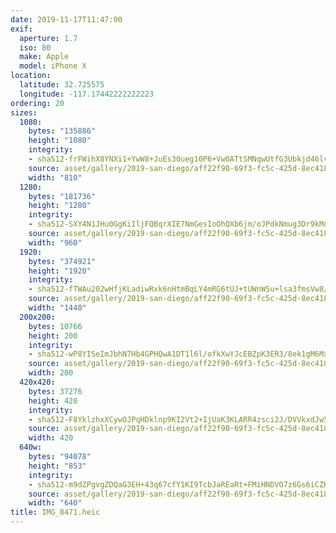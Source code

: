 ```yaml
---
date: 2019-11-17T11:47:00
exif:
  aperture: 1.7
  iso: 80
  make: Apple
  model: iPhone X
location:
  latitude: 32.725575
  longitude: -117.17442222222223
ordering: 20
sizes:
  1080:
    bytes: "135886"
    height: "1080"
    integrity:
    - sha512-frFWihX8YNXi1+YwW8+JuEs30ueg10P6+Vw0ATtSMNqwUtfG3Ubkjd46lvtTbKP/IxO++1S8uohyGL2hjuzayA==
    source: asset/gallery/2019-san-diego/aff22f90-69f3-fc5c-425d-8ec4182d9bde~1080.jpg
    width: "810"
  1280:
    bytes: "181736"
    height: "1280"
    integrity:
    - sha512-SXY4N1JHu0GgKiIljFQBqrXIE7NmGesIoOhQXb6jm/oJPdkNmug3Dr9kMnjQiOpSLIQwZcMVzCM4+fm/hTTtiw==
    source: asset/gallery/2019-san-diego/aff22f90-69f3-fc5c-425d-8ec4182d9bde~1280.jpg
    width: "960"
  1920:
    bytes: "374921"
    height: "1920"
    integrity:
    - sha512-fTWAu202wHfjKLadiwRxk6nHtmBqLY4mRG6tUJ+tUWnWSu+lsa3fmsVw8/vo3vWmcnzhssPPne3gMExUePxqQg==
    source: asset/gallery/2019-san-diego/aff22f90-69f3-fc5c-425d-8ec4182d9bde~1920.jpg
    width: "1440"
  200x200:
    bytes: 10766
    height: 200
    integrity:
    - sha512-wP8YISeImJbhN7Hb4GPHQwA1DT1l6l/ofkXwYJcEBZpK3ER3/8ek1gM6MxQvZAlolSFYX2QEX8AItYZPs17wrQ==
    source: asset/gallery/2019-san-diego/aff22f90-69f3-fc5c-425d-8ec4182d9bde~200x200.jpg
    width: 200
  420x420:
    bytes: 37276
    height: 420
    integrity:
    - sha512-F8YklzhxXCywOJPqHDklnp9KI2Vt2+IjUaK3KLARR4zsci2J/DVVkxdJw5Rn9e1Bx1wW9LWWD0PBx54wD+KtkQ==
    source: asset/gallery/2019-san-diego/aff22f90-69f3-fc5c-425d-8ec4182d9bde~420x420.jpg
    width: 420
  640w:
    bytes: "94078"
    height: "853"
    integrity:
    - sha512-m9dZPgvgZDQaG3EH+43q67cfY1KI9TcbJaREaRt+FMiHNDVO7z6Gs6iCZKVFX//vwvGG/XRKjUk1OP/dj+eVuA==
    source: asset/gallery/2019-san-diego/aff22f90-69f3-fc5c-425d-8ec4182d9bde~640w.jpg
    width: "640"
title: IMG_8471.heic
---
```

